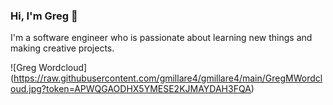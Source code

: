 ### Hi, I'm Greg 👋

I'm a software engineer who is passionate about learning new things and making creative projects.

![Greg Wordcloud] (https://raw.githubusercontent.com/gmillare4/gmillare4/main/GregMWordcloud.jpg?token=APWQGAODHX5YMESE2KJMAYDAH3FQA)
<!--
**gmillare4/gmillare4** is a ✨ _special_ ✨ repository because its `README.md` (this file) appears on your GitHub profile.

Here are some ideas to get you started:

- 🔭 I’m currently working on ...
- 🌱 I’m currently learning ...
- 👯 I’m looking to collaborate on ...
- 🤔 I’m looking for help with ...
- 💬 Ask me about ...
- 📫 How to reach me: ...
- 😄 Pronouns: ...
- ⚡ Fun fact: ...
-->

